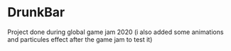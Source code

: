# DrunkBar
Project done during global game jam 2020 (i also added some animations and particules effect after the game jam to test it)
